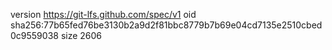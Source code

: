 version https://git-lfs.github.com/spec/v1
oid sha256:77b65fed76be3130b2a9d2f81bbc8779b7b69e04cd7135e2510cbed0c9559038
size 2606
